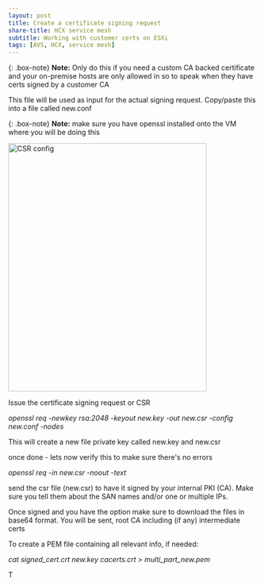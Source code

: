 ```yaml
---
layout: post
title: Create a certificate signing request
share-title: HCX service mesh
subtitle: Working with customer certs on ESXi
tags: [AVS, HCX, service mesh]
---
```


{: .box-note}
**Note:** Only do this if you need a custom CA backed certificate and your on-premise hosts are only allowed in so to speak when they have certs signed by a customer CA

This file will be used as input for the actual signing request.  Copy/paste this into a file called new.conf

{: .box-note}
**Note:** make sure you have openssl installed onto the VM where you will be doing this

<img title="CSR config" alt="CSR config" src="/AVSblog/assets/img/screen2.jpg" width=400 height="500">

Issue the certificate signing request or CSR

*openssl req -newkey rsa:2048 -keyout new.key -out new.csr -config new.conf -nodes*

This will create a new file private key called new.key and new.csr

once done - lets now verify this to make sure there's no errors

*openssl req -in new.csr -noout -text*

send the csr file (new.csr) to have it signed by your internal PKI (CA).  Make sure you tell them about the SAN names and/or one or multiple IPs.

Once signed and you have the option make sure to download the files in base64 format.  You will be sent, root CA including (if any) intermediate certs

To create a PEM file containing all relevant info, if needed:

*cat signed_cert.crt new.key cacerts.crt > multi_part_new.pem*

T
